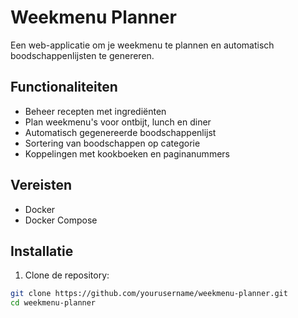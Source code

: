 # Weekmenu Planner

Een web-applicatie om je weekmenu te plannen en automatisch boodschappenlijsten te genereren.

## Functionaliteiten

- Beheer recepten met ingrediënten
- Plan weekmenu's voor ontbijt, lunch en diner
- Automatisch gegenereerde boodschappenlijst
- Sortering van boodschappen op categorie
- Koppelingen met kookboeken en paginanummers

## Vereisten

- Docker
- Docker Compose

## Installatie

1. Clone de repository:
```bash
git clone https://github.com/yourusername/weekmenu-planner.git
cd weekmenu-planner
